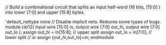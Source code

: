 // Build a combinational circuit that splits an input half-word (16 bits, [15:0] ) into lower [7:0] and upper [15:8] bytes.

`default_nettype none     // Disable implicit nets. Reduces some types of bugs.
module ckt12( 
    input wire [15:0] in,
    output wire [7:0] out_hi,
    output wire [7:0] out_lo );
	assign out_hi = in[15:8]; // upper split
	assign out_lo = in[7:0]; // lower split
	// or assign {out_hi,out_lo}=in;
endmodule